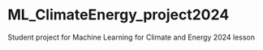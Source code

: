 # ML_ClimateEnergy_project2024
Student project for Machine Learning for Climate and Energy 2024 lesson
